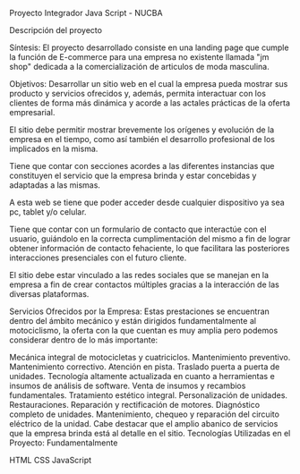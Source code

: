 Proyecto Integrador Java Script - NUCBA

Descripción del proyecto

Síntesis:
El proyecto desarrollado consiste en una landing page que cumple la función de E-commerce para una empresa no existente llamada "jm shop" dedicada a la comercialización de articulos de moda masculina.

Objetivos:
Desarrollar un sitio web en el cual la empresa pueda mostrar sus producto y servicios ofrecidos y, además, permita interactuar con los clientes de forma más dinámica y acorde a las actales prácticas de la oferta empresarial.

El sitio debe permitir mostrar brevemente los orígenes y evolución de la empresa en el tiempo, como así también el desarrollo profesional de los implicados en la misma.

Tiene que contar con secciones acordes a las diferentes instancias que constituyen el servicio que la empresa brinda y estar concebidas y adaptadas a las mismas.

A esta web se tiene que poder acceder desde cualquier dispositivo ya sea pc, tablet y/o celular.

Tiene que contar con un formulario de contacto que interactúe con el usuario, guiándolo en la correcta cumplimentación del mismo a fin de lograr obtener información de contacto fehaciente, lo que facilitara las posteriores interacciones presenciales con el futuro cliente.

El sitio debe estar vinculado a las redes sociales que se manejan en la empresa a fin de crear contactos múltiples gracias a la interacción de las diversas plataformas.

Servicios Ofrecidos por la Empresa:
Estas prestaciones se encuentran dentro del ámbito mecánico y están dirigidos fundamentalmente al motociclismo, la oferta con la que cuentan es muy amplia pero podemos considerar dentro de lo más importante:

Mecánica integral de motocicletas y cuatriciclos.
Mantenimiento preventivo.
Mantenimiento correctivo.
Atención en pista.
Traslado puerta a puerta de unidades.
Tecnología altamente actualizada en cuanto a herramientas e insumos de análisis de software.
Venta de insumos y recambios fundamentales.
Tratamiento estético integral.
Personalización de unidades.
Restauraciones.
Reparación y rectificación de motores.
Diagnóstico completo de unidades.
Mantenimiento, chequeo y reparación del circuito eléctrico de la unidad. Cabe destacar que el amplio abanico de servicios que la empresa brinda está al detalle en el sitio.
Tecnologías Utilizadas en el Proyecto:
Fundamentalmente

HTML
CSS
JavaScript
